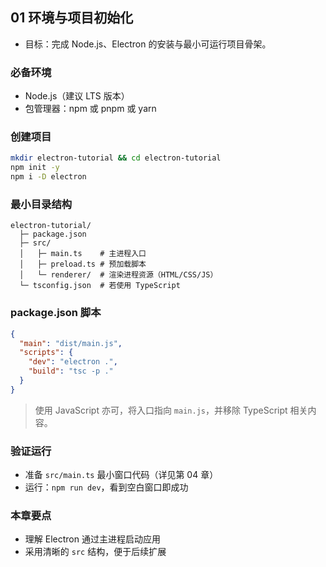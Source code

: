 ## 01 环境与项目初始化

- 目标：完成 Node.js、Electron 的安装与最小可运行项目骨架。

### 必备环境
- Node.js（建议 LTS 版本）
- 包管理器：npm 或 pnpm 或 yarn

### 创建项目
```bash
mkdir electron-tutorial && cd electron-tutorial
npm init -y
npm i -D electron
```

### 最小目录结构
```
electron-tutorial/
  ├─ package.json
  ├─ src/
  │   ├─ main.ts    # 主进程入口
  │   ├─ preload.ts # 预加载脚本
  │   └─ renderer/  # 渲染进程资源（HTML/CSS/JS）
  └─ tsconfig.json  # 若使用 TypeScript
```

### package.json 脚本
```json
{
  "main": "dist/main.js",
  "scripts": {
    "dev": "electron .",
    "build": "tsc -p ."
  }
}
```

> 使用 JavaScript 亦可，将入口指向 `main.js`，并移除 TypeScript 相关内容。

### 验证运行
- 准备 `src/main.ts` 最小窗口代码（详见第 04 章）
- 运行：`npm run dev`，看到空白窗口即成功

### 本章要点
- 理解 Electron 通过主进程启动应用
- 采用清晰的 `src` 结构，便于后续扩展

